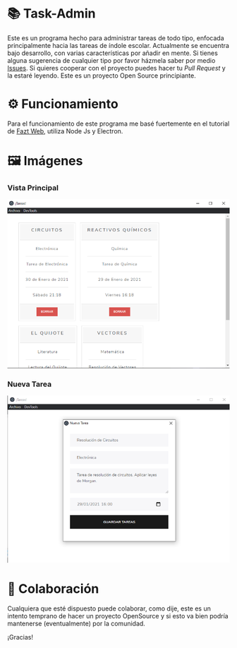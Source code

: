 # 📚 Task-Admin
Este es un programa hecho para administrar tareas de todo tipo, enfocada principalmente hacia las tareas de índole escolar.
Actualmente se encuentra bajo desarrollo, con varias características por añadir en mente. Si tienes alguna sugerencia de cualquier tipo 
por favor házmela saber por medio [Issues](https://github.com/beto-bit/Task-Admin/issues). Si quieres cooperar con el proyecto puedes 
hacer tu *Pull Request* y la estaré leyendo. Este es un proyecto Open Source principiante.

# ⚙ Funcionamiento
Para el funcionamiento de este programa me basé fuertemente en el tutorial de [Fazt Web](https://faztweb.com/), utiliza Node Js y Electron.

# 🖼 Imágenes
### Vista Principal
![Imágen de la Main Window](https://github.com/beto-bit/Task-Admin/blob/main/gh-images/mainwindow.png)

### Nueva Tarea
![Imágen de Cuadro de Nueva Tarea](https://github.com/beto-bit/Task-Admin/blob/main/gh-images/nueva-tarea2.png)

# 📣 Colaboración
Cualquiera que esté dispuesto puede colaborar, como dije, este es un intento temprano de hacer un proyecto OpenSource
y si esto va bien podría mantenerse (eventualmente) por la comunidad.

¡Gracias!
